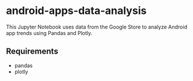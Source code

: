 # android-apps-data-analysis

This Jupyter Notebook uses data from the Google Store to analyze Android app trends using Pandas and Plotly.

## Requirements
- pandas
- plotly
